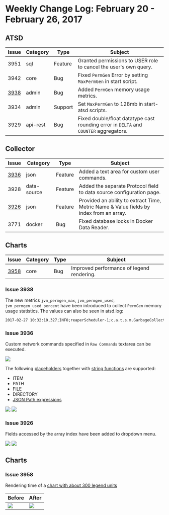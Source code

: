 # Weekly Change Log: February 20 - February 26, 2017

## ATSD

| Issue| Category    | Type    | Subject                                                                              |
|------|-------------|---------|--------------------------------------------------------------------------------------|
| 3951 | sql         | Feature | Granted permissions to USER role to cancel the user's own query.                             |
| 3942 | core        | Bug     | Fixed `PermGen` Error by setting `MaxPermGen` in start script.                                   |
| [3938](#issue-3938) | admin       | Bug     | Added `PermGen` memory usage metrics.                                     |
| 3934 | admin       | Support | Set `MaxPermGen` to 128mb in start-atsd scripts.                           |
| 3929 | api-rest    | Bug     | Fixed double/float datatype cast rounding error in `DELTA` and `COUNTER` aggregators. |

## Collector

| Issue| Category    | Type    | Subject                                                                              |
|------|-------------|---------|--------------------------------------------------------------------------------------|
| [3936](#issue-3936) | json        | Feature | Added a text area for custom user commands.                                    |
| 3928 | data-source | Feature | Added the separate Protocol field to data source configuration page. |
| [3926](#issue-3926) | json        | Feature | Provided an ability to extract Time, Metric Name & Value fields by index from an array. |
| 3771 | docker      | Bug     | Fixed database locks in Docker Data Reader.                                        |

## Charts

| Issue| Category    | Type    | Subject                                                                              |
|------|-------------|---------|--------------------------------------------------------------------------------------|
| [3958](#issue-3958) | core   | Bug | Improved performance of legend rendering.                                    |

### Issue 3938

The new metrics `jvm_permgen_max`, `jvm_permgen_used`, `jvm_permgen_used_percent` have been introduced to collect `PermGen` memory usage statistics.
The values can also be seen in atsd.log:

```txt
2017-02-27 10:32:10,327;INFO;reaperScheduler-1;c.a.t.s.m.GarbageCollectionPoller;Memory Pool="Code Cache" type="Non-heap memory": 9 mb, Memory Pool="PS Eden Space" type="Heap memory": 484 mb, Memory Pool="PS Survivor Space" type="Heap memory": 9 mb, Memory Pool="PS Old Gen" type="Heap memory": 103 mb, Memory Pool="PS Perm Gen" type="Non-heap memory": 63 mb
```

### Issue 3936

Custom network commands specified in `Raw Commands` textarea can be executed.

![](./Images/Figure_01.png)

The following [placeholders](https://axibase.com/docs/axibase-collector/jobs/json.html#placeholders) together with [string functions](https://axibase.com/docs/axibase-collector/jobs/json.html) are supported:

* ITEM
* PATH
* FILE
* DIRECTORY
* [JSON Path expressions](https://github.com/jayway/JsonPath#operators)

![](./Images/Figure_02.png)
![](./Images/Figure_03.png)

### Issue 3926

Fields accessed by the array index have been added to dropdown menu.

![](./Images/Figure_04.png)
![](./Images/Figure_05.png)

## Charts

### Issue 3958

Rendering time of a [chart with about 300 legend units](https://apps.axibase.com/chartlab/259e3907)

| Before | After |
|--------|-------|
|![](./Images/Figure_06.png) | ![](./Images/Figure_07.png) |
